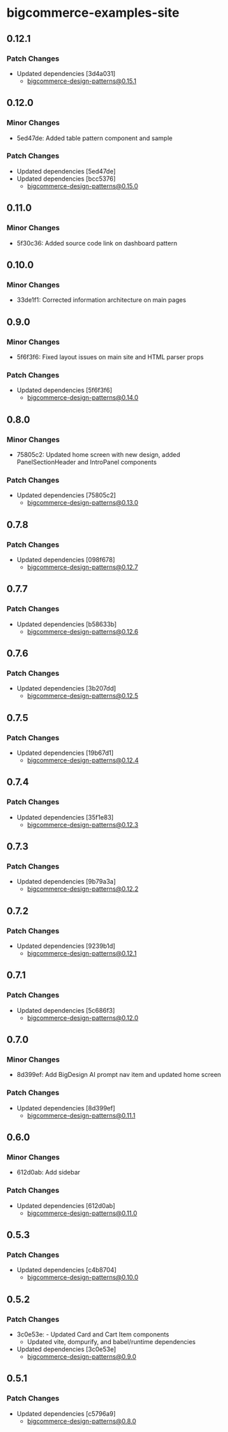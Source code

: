 # bigcommerce-examples-site

## 0.12.1

### Patch Changes

- Updated dependencies [3d4a031]
  - bigcommerce-design-patterns@0.15.1

## 0.12.0

### Minor Changes

- 5ed47de: Added table pattern component and sample

### Patch Changes

- Updated dependencies [5ed47de]
- Updated dependencies [bcc5376]
  - bigcommerce-design-patterns@0.15.0

## 0.11.0

### Minor Changes

- 5f30c36: Added source code link on dashboard pattern

## 0.10.0

### Minor Changes

- 33de1f1: Corrected information architecture on main pages

## 0.9.0

### Minor Changes

- 5f6f3f6: Fixed layout issues on main site and HTML parser props

### Patch Changes

- Updated dependencies [5f6f3f6]
  - bigcommerce-design-patterns@0.14.0

## 0.8.0

### Minor Changes

- 75805c2: Updated home screen with new design, added PanelSectionHeader and IntroPanel components

### Patch Changes

- Updated dependencies [75805c2]
  - bigcommerce-design-patterns@0.13.0

## 0.7.8

### Patch Changes

- Updated dependencies [098f678]
  - bigcommerce-design-patterns@0.12.7

## 0.7.7

### Patch Changes

- Updated dependencies [b58633b]
  - bigcommerce-design-patterns@0.12.6

## 0.7.6

### Patch Changes

- Updated dependencies [3b207dd]
  - bigcommerce-design-patterns@0.12.5

## 0.7.5

### Patch Changes

- Updated dependencies [19b67d1]
  - bigcommerce-design-patterns@0.12.4

## 0.7.4

### Patch Changes

- Updated dependencies [35f1e83]
  - bigcommerce-design-patterns@0.12.3

## 0.7.3

### Patch Changes

- Updated dependencies [9b79a3a]
  - bigcommerce-design-patterns@0.12.2

## 0.7.2

### Patch Changes

- Updated dependencies [9239b1d]
  - bigcommerce-design-patterns@0.12.1

## 0.7.1

### Patch Changes

- Updated dependencies [5c686f3]
  - bigcommerce-design-patterns@0.12.0

## 0.7.0

### Minor Changes

- 8d399ef: Add BigDesign AI prompt nav item and updated home screen

### Patch Changes

- Updated dependencies [8d399ef]
  - bigcommerce-design-patterns@0.11.1

## 0.6.0

### Minor Changes

- 612d0ab: Add sidebar

### Patch Changes

- Updated dependencies [612d0ab]
  - bigcommerce-design-patterns@0.11.0

## 0.5.3

### Patch Changes

- Updated dependencies [c4b8704]
  - bigcommerce-design-patterns@0.10.0

## 0.5.2

### Patch Changes

- 3c0e53e: - Updated Card and Cart Item components
  - Updated vite, dompurify, and babel/runtime dependencies
- Updated dependencies [3c0e53e]
  - bigcommerce-design-patterns@0.9.0

## 0.5.1

### Patch Changes

- Updated dependencies [c5796a9]
  - bigcommerce-design-patterns@0.8.0
